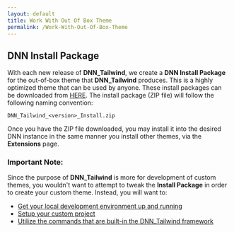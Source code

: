 ```yaml
---
layout: default
title: Work With Out Of Box Theme
permalink: /Work-With-Out-Of-Box-Theme
---
```


## DNN Install Package

With each new release of **DNN_Tailwind**, we create a **DNN Install Package** for the out-of-box theme that **DNN_Tailwind** produces. This is a highly optimized theme that can be used by anyone. These install packages can be downloaded from [HERE](https://github.com/skrantzman/DNN_Tailwind/releases). The install package (ZIP file) will follow the following naming convention:

```
DNN_Tailwind_<version>_Install.zip
```

Once you have the ZIP file downloaded, you may install it into the desired DNN instance in the same manner you install other themes, via the **Extensions** page.

### Important Note:

Since the purpose of **DNN_Tailwind** is more for development of custom themes, you wouldn't want to attempt to tweak the **Install Package** in order to create your custom theme. Instead, you will want to:

- [Get your local development environment up and running](./Installation)
- [Setup your custom project](./Project-Setup)
- [Utilize the commands that are built-in the DNN_Tailwind framework](./Commands)
